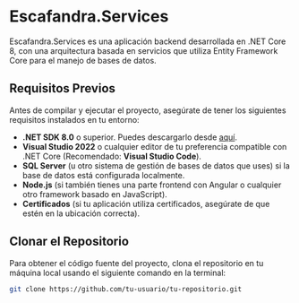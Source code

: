 # Escafandra.Services

Escafandra.Services es una aplicación backend desarrollada en .NET Core 8, 
con una arquitectura basada en servicios que utiliza Entity Framework Core para el manejo de bases de datos.

## Requisitos Previos

Antes de compilar y ejecutar el proyecto, asegúrate de tener los siguientes requisitos instalados en tu entorno:

- **.NET SDK 8.0** o superior. Puedes descargarlo desde [aquí](https://dotnet.microsoft.com/download/dotnet/8.0).
- **Visual Studio 2022** o cualquier editor de tu preferencia compatible con .NET Core (Recomendado: **Visual Studio Code**).
- **SQL Server** (u otro sistema de gestión de bases de datos que uses) si la base de datos está configurada localmente.
- **Node.js** (si también tienes una parte frontend con Angular o cualquier otro framework basado en JavaScript).
- **Certificados** (si tu aplicación utiliza certificados, asegúrate de que estén en la ubicación correcta).

## Clonar el Repositorio

Para obtener el código fuente del proyecto, clona el repositorio en tu máquina local usando el siguiente comando en la terminal:

```bash
git clone https://github.com/tu-usuario/tu-repositorio.git
